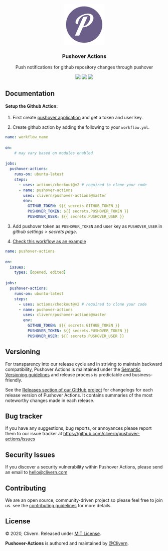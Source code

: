 <p align="center">
    <img alt="Pushover Actions Logo" src="https://raw.githubusercontent.com/Clivern/pushover-actions/master/assets/images/logo.png" height="130" />
    <h3 align="center">Pushover Actions</h3>
    <p align="center">Push notifications for github repository changes through pushover</p>
    <p align="center">
        <a href="https://travis-ci.com/Clivern/pushover-actions"><img src="https://travis-ci.com/Clivern/pushover-actions.svg?branch=master"></a>
        <a href="https://github.com/Clivern/pushover-actions/releases"><img src="https://img.shields.io/badge/Version-0.0.5-red.svg"></a>
        <a href="https://github.com/Clivern/pushover-actions/blob/master/LICENSE"><img src="https://img.shields.io/badge/LICENSE-MIT-orange.svg"></a>
    </p>
</p>


## Documentation

#### Setup the Github Action:

1. First create [pushover application](https://pushover.net/) and get a token and user key.

2. Create github action by adding the following to your `workflow.yml`.

```yml
name: workflow_name

on:
    # may vary based on modules enabled

jobs:
  pushover-actions:
    runs-on: ubuntu-latest
    steps:
      - uses: actions/checkout@v2 # required to clone your code
      - name: pushover-actions
        uses: clivern/pushover-actions@master
        env:
          GITHUB_TOKEN: ${{ secrets.GITHUB_TOKEN }}
          PUSHOVER_TOKEN: ${{ secrets.PUSHOVER_TOKEN }}
          PUSHOVER_USER: ${{ secrets.PUSHOVER_USER }}
```

3. Add pushover token as `PUSHOVER_TOKEN` and user key as `PUSHOVER_USER` in *github settings > secrets page*.

4. [Check this workflow as an example](https://github.com/Clivern/pushover-actions/blob/master/.github/workflows/pushover-actions.yml)

```yml
name: pushover-actions

on:
  issues:
    types: [opened, edited]

jobs:
  pushover-actions:
    runs-on: ubuntu-latest
    steps:
      - uses: actions/checkout@v2 # required to clone your code
      - name: pushover-actions
        uses: clivern/pushover-actions@master
        env:
          GITHUB_TOKEN: ${{ secrets.GITHUB_TOKEN }}
          PUSHOVER_TOKEN: ${{ secrets.PUSHOVER_TOKEN }}
          PUSHOVER_USER: ${{ secrets.PUSHOVER_USER }}
```


## Versioning

For transparency into our release cycle and in striving to maintain backward compatibility, Pushover Actions is maintained under the [Semantic Versioning guidelines](https://semver.org/) and release process is predictable and business-friendly.

See the [Releases section of our GitHub project](https://github.com/clivern/pushover-actions/releases) for changelogs for each release version of Pushover Actions. It contains summaries of the most noteworthy changes made in each release.


## Bug tracker

If you have any suggestions, bug reports, or annoyances please report them to our issue tracker at https://github.com/clivern/pushover-actions/issues


## Security Issues

If you discover a security vulnerability within Pushover Actions, please send an email to [hello@clivern.com](mailto:hello@clivern.com)


## Contributing

We are an open source, community-driven project so please feel free to join us. see the [contributing guidelines](CONTRIBUTING.md) for more details.


## License

© 2020, Clivern. Released under [MIT License](https://opensource.org/licenses/mit-license.php).

**Pushover-Actions** is authored and maintained by [@Clivern](https://github.com/clivern).
